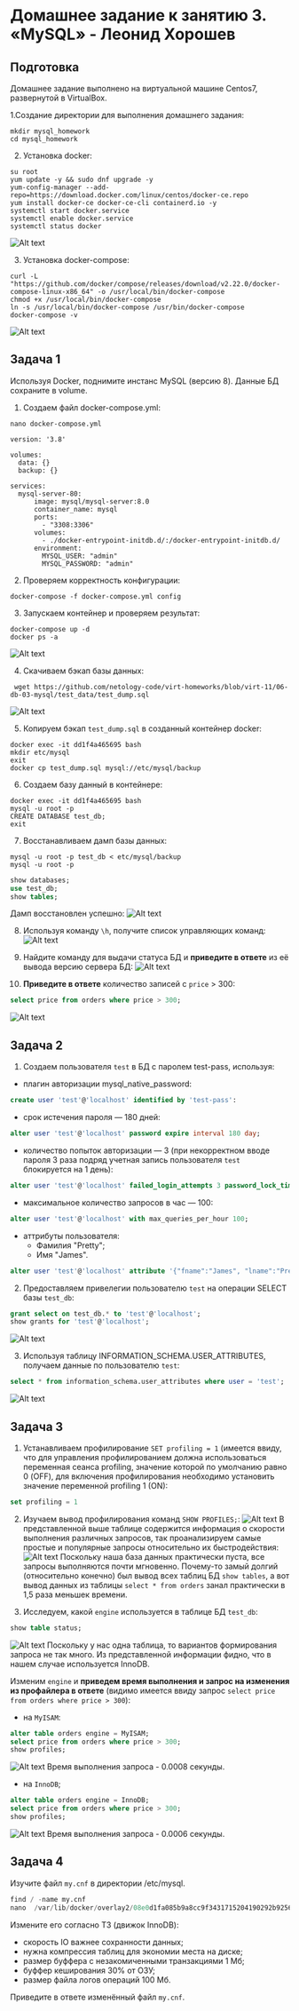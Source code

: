 # Домашнее задание к занятию 3. «MySQL» - Леонид Хорошев

## Подготовка

Домашнее задание выполнено на виртуальной машине Centos7, развернутой в VirtualBox.

1.Создание директории для выполнения домашнего задания:
```
mkdir mysql_homework
cd mysql_homework
```

2. Установка docker:
```
su root
yum update -y && sudo dnf upgrade -y
yum-config-manager --add-repo=https://download.docker.com/linux/centos/docker-ce.repo
yum install docker-ce docker-ce-cli containerd.io -y
systemctl start docker.service
systemctl enable docker.service
systemctl status docker
```
![Alt text](https://github.com/LeonidKhoroshev/bd-dev-homeworks/blob/main/06-db-03-mysql/mysql/mysql1.png)

3. Установка docker-compose:
```
curl -L "https://github.com/docker/compose/releases/download/v2.22.0/docker-compose-linux-x86_64" -o /usr/local/bin/docker-compose
chmod +x /usr/local/bin/docker-compose
ln -s /usr/local/bin/docker-compose /usr/bin/docker-compose
docker-compose -v
```
![Alt text](https://github.com/LeonidKhoroshev/bd-dev-homeworks/blob/main/06-db-03-mysql/mysql/mysql2.png)



## Задача 1

Используя Docker, поднимите инстанс MySQL (версию 8). Данные БД сохраните в volume.
1. Создаем файл docker-compose.yml:
```
nano docker-compose.yml
```

```
version: '3.8'

volumes:
  data: {}
  backup: {}

services:
  mysql-server-80:
      image: mysql/mysql-server:8.0
      container_name: mysql
      ports:
        - "3308:3306"
      volumes:
        - ./docker-entrypoint-initdb.d/:/docker-entrypoint-initdb.d/
      environment:
        MYSQL_USER: "admin"
        MYSQL_PASSWORD: "admin"
```

2. Проверяем корректность конфигурации:
```
docker-compose -f docker-compose.yml config
```

3. Запускаем контейнер и проверяем результат:
```
docker-compose up -d
docker ps -a
```
![Alt text](https://github.com/LeonidKhoroshev/bd-dev-homeworks/blob/main/06-db-03-mysql/mysql/mysql3.png)

4. Скачиваем бэкап базы данных:
```
 wget https://github.com/netology-code/virt-homeworks/blob/virt-11/06-db-03-mysql/test_data/test_dump.sql
```
![Alt text](https://github.com/LeonidKhoroshev/bd-dev-homeworks/blob/main/06-db-03-mysql/mysql/mysql4.png)

5. Копируем бэкап `test_dump.sql` в созданный контейнер docker:
```
docker exec -it dd1f4a465695 bash
mkdir etc/mysql
exit
docker cp test_dump.sql mysql://etc/mysql/backup
```

6. Создаем базу данный в контейнере:
```
docker exec -it dd1f4a465695 bash
mysql -u root -p 
CREATE DATABASE test_db;
exit
```

7. Восстанавливаем дамп базы данных:
```
mysql -u root -p test_db < etc/mysql/backup
mysql -u root -p
```
```sql
show databases;
use test_db;
show tables;
```
Дамп восстановлен успешно:
![Alt text](https://github.com/LeonidKhoroshev/bd-dev-homeworks/blob/main/06-db-03-mysql/mysql/mysql5.png)

8. Используя команду `\h`, получите список управляющих команд:
![Alt text](https://github.com/LeonidKhoroshev/bd-dev-homeworks/blob/main/06-db-03-mysql/mysql/mysql6.png)

9. Найдите команду для выдачи статуса БД и **приведите в ответе** из её вывода версию сервера БД:
![Alt text](https://github.com/LeonidKhoroshev/bd-dev-homeworks/blob/main/06-db-03-mysql/mysql/mysql7.png)

10. **Приведите в ответе** количество записей с `price` > 300:
```sql
select price from orders where price > 300;
```
![Alt text](https://github.com/LeonidKhoroshev/bd-dev-homeworks/blob/main/06-db-03-mysql/mysql/mysql8.png)


## Задача 2

1. Создаем пользователя `test` в БД c паролем test-pass, используя:

- плагин авторизации mysql_native_password:
```sql
create user 'test'@'localhost' identified by 'test-pass':
```
- срок истечения пароля — 180 дней:
```sql
alter user 'test'@'localhost' password expire interval 180 day;
```
- количество попыток авторизации — 3 (при некорректном вводе пароля 3 раза подряд учетная запись пользователя `test` блокируется на 1 день):
```sql
alter user 'test'@'localhost' failed_login_attempts 3 password_lock_time 1;
```
- максимальное количество запросов в час — 100:
```sql
alter user 'test'@'localhost' with max_queries_per_hour 100;
```
- аттрибуты пользователя:
    - Фамилия "Pretty";
    - Имя "James".
```sql
alter user 'test'@'localhost' attribute '{"fname":"James", "lname":"Pretty"}';
```

2. Предоставляем привелегии пользователю `test` на операции SELECT базы `test_db`:

```sql
grant select on test_db.* to 'test'@'localhost';
show grants for 'test'@'localhost';
```
![Alt text](https://github.com/LeonidKhoroshev/bd-dev-homeworks/blob/main/06-db-03-mysql/mysql/mysql9.png)

3. Используя таблицу INFORMATION_SCHEMA.USER_ATTRIBUTES, получаем данные по пользователю `test`:
```sql
select * from information_schema.user_attributes where user = 'test';
```
![Alt text](https://github.com/LeonidKhoroshev/bd-dev-homeworks/blob/main/06-db-03-mysql/mysql/mysql10.png)

## Задача 3

1. Устанавливаем профилирование `SET profiling = 1` (имеется ввиду, что для управления профилированием должна использоваться переменная сеанса profiling, значение которой по умолчанию равно 0 (OFF), для включения профилирования необходимо установить значение переменной profiling  1 (ON):
```sql
set profiling = 1
```
2. Изучаем вывод профилирования команд `SHOW PROFILES;`:
![Alt text](https://github.com/LeonidKhoroshev/bd-dev-homeworks/blob/main/06-db-03-mysql/mysql/mysql11.png)
В представленной выше таблице содержится информация о скорости выполнения различных запросов, так проанализируем самые простые и популярные запросы относительно их быстродействия:
![Alt text](https://github.com/LeonidKhoroshev/bd-dev-homeworks/blob/main/06-db-03-mysql/mysql/mysql12.png)
Поскольку наша база данных практически пуста, все запросы выполняются почти мгновенно. Почему-то замый долгий (относительно конечно) был вывод всех таблиц БД `show tables`, а вот вывод данных из таблицы `select * from orders` занал практически в 1,5 раза меньшек времени. 

3. Исследуем, какой `engine` используется в таблице БД `test_db`:
```sql
show table status;
```
![Alt text](https://github.com/LeonidKhoroshev/bd-dev-homeworks/blob/main/06-db-03-mysql/mysql/mysql13.png)
Поскольку у нас одна таблица, то вариантов формирования запроса не так много. Из представленной информации фидно, что в нашем случае используется InnoDB.

Изменим `engine` и **приведем время выполнения и запрос на изменения из профайлера в ответе** (видимо имеется ввиду запрос `select price from orders where price > 300`):
- на `MyISAM`:
```sql
alter table orders engine = MyISAM;
select price from orders where price > 300;
show profiles;
```
![Alt text](https://github.com/LeonidKhoroshev/bd-dev-homeworks/blob/main/06-db-03-mysql/mysql/mysql13.png)
Время выполнения запроса - 0.0008 секунды.

- на `InnoDB`;
```sql
alter table orders engine = InnoDB;
select price from orders where price > 300;
show profiles;
```
![Alt text](https://github.com/LeonidKhoroshev/bd-dev-homeworks/blob/main/06-db-03-mysql/mysql/mysql14.png)
Время выполнения запроса - 0.0006 секунды.

## Задача 4 

Изучите файл `my.cnf` в директории /etc/mysql.
```sql
find / -name my.cnf
nano  /var/lib/docker/overlay2/08e0d1fa085b9a8cc9f3431715204190292b92560c8bf37a2cf393e527f6e61e/diff/etc/my.cnf
```
Измените его согласно ТЗ (движок InnoDB):

- скорость IO важнее сохранности данных;
- нужна компрессия таблиц для экономии места на диске;
- размер буффера с незакомиченными транзакциями 1 Мб;
- буффер кеширования 30% от ОЗУ;
- размер файла логов операций 100 Мб.

Приведите в ответе изменённый файл `my.cnf`.

